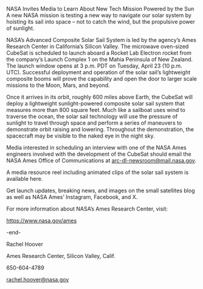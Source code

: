 NASA Invites Media to Learn About New Tech Mission Powered by the Sun 
 A new NASA mission is testing a new way to navigate our solar system by hoisting its sail into space – not to catch the wind, but the propulsive power of sunlight.

NASA’s Advanced Composite Solar Sail System is led by the agency’s Ames Research Center in California’s Silicon Valley. The microwave oven-sized CubeSat is scheduled to launch aboard a Rocket Lab Electron rocket from the company’s Launch Complex 1 on the Mahia Peninsula of New Zealand. The launch window opens at 3 p.m. PDT on Tuesday, April 23 (10 p.m. UTC). Successful deployment and operation of the solar sail’s lightweight composite booms will prove the capability and open the door to larger scale missions to the Moon, Mars, and beyond.

Once it arrives in its orbit, roughly 600 miles above Earth, the CubeSat will deploy a lightweight sunlight-powered composite solar sail system that measures more than 800 square feet. Much like a sailboat uses wind to traverse the ocean, the solar sail technology will use the pressure of sunlight to travel through space and perform a series of maneuvers to demonstrate orbit raising and lowering. Throughout the demonstration, the spacecraft may be visible to the naked eye in the night sky.

Media interested in scheduling an interview with one of the NASA Ames engineers involved with the development of the CubeSat should email the NASA Ames Office of Communications at arc-dl-newsroom@mail.nasa.gov.

A media resource reel including animated clips of the solar sail system is available here.

Get launch updates, breaking news, and images on the small satellites blog as well as NASA Ames’ Instagram, Facebook, and X.

For more information about NASA’s Ames Research Center, visit:

https://www.nasa.gov/ames

-end-

Rachel Hoover

Ames Research Center, Silicon Valley, Calif.

650-604-4789

rachel.hoover@nasa.gov